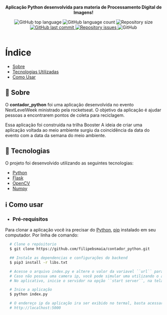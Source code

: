 <div align="center">
  
  <b>Aplicação Python desenvolvida para materia de Processamento Digital de Imagens!</b>

<!--  Shields -->
   <img alt="GitHub top language" src="https://img.shields.io/github/languages/top/filipebsmaia/contador_python">

  <img alt="GitHub language count" src="https://img.shields.io/github/languages/count/filipebsmaia/contador_python">

  <img alt="Repository size" src="https://img.shields.io/github/repo-size/filipebsmaia/contador_python">
  <a href="https://github.com/filipebsmaia/contador_python/commits/master">
    <img alt="GitHub last commit" src="https://img.shields.io/github/last-commit/filipebsmaia/contador_python">
  </a>

  <a href="https://github.com/filipebsmaia/contador_python/issues">
    <img alt="Repository issues" src="https://img.shields.io/github/issues/filipebsmaia/contador_python">
  </a>

  <img alt="GitHub" src="https://img.shields.io/github/license/filipebsmaia/contador_python">
<!--  Shields -->
</div>
</br>

# Índice

- [Sobre](#sobre)
- [Tecnologias Utilizadas](#tecnologias)
- [Como Usar](#como-usar)

<a id="sobre"></a>

## :bookmark: Sobre

<p>
O <strong>contador_python</strong> foi uma aplicação desenvolvida no evento NextLevelWeek ministrado pela rocketseat. O objetivo da aplicação é ajudar pessoas a encontrarem pontos de coleta para reciclagem.
<p>

Essa aplicação foi construída na trilha Booster A ideia de criar uma aplicação voltada ao meio ambiente surgiu da coincidência da data do evento com a data da semana do meio ambiente.

<a id="tecnologias"></a>

## :rocket: Tecnologias

O projeto foi desenvolvido utilizando as seguintes tecnologias:

- [Python](https://www.python.org/)
- [Flask](https://flask.palletsprojects.com/en/2.2.x/)
- [OpenCV](https://docs.opencv.org/4.x/d6/d00/tutorial_py_root.htmlhttps://nodejs.org/en/)
- [Numpy](https://numpy.org/)

<a id="como-usar"></a>

## :information_source: Como usar

- ### **Pré-requisitos**

Para clonar a aplicação você ira precisar do [Python](https://www.python.org/), [pip](https://pypi.org/project/pip/) instalado em seu computador.
Por linha de comando:

```sh
  # Clone o repósitorio
  $ git clone https://github.com/filipebsmaia/contador_python.git

  ## Instale as dependencias e configurações do backend
  $ pip3 install -r libs.txt

  # Acesse o arquivo index.py e altere o valor da variavel ``url`` para o endereço de sua camera ip
  # Caso não possua uma camera ip, você pode simular uma utilizando o aplicativo IPWEBCAM disponível para android, neste caso é necessário que o dispositivo e a aplicativo estejam na mesma rede.
  # No aplicativo, inicie o servidor na opção ``start server``, na tela ira ser exibido o ip no qual a aplicação está rodando, para esse aplicativo a url se dá por http://${IP_V4}:${PORTA}/video, onde ${IP_V4} é o endereço ip da camera e a ${PORTA} é a porta (normalmente 8080 ou 8088).

  # Inice a aplicação
  $ python index.py

  # O endereço ip da aplicação ira ser exibido no termal, basta acessar ou utilizar o ip abaixo
  # http://localhost:5000


```

</div>
